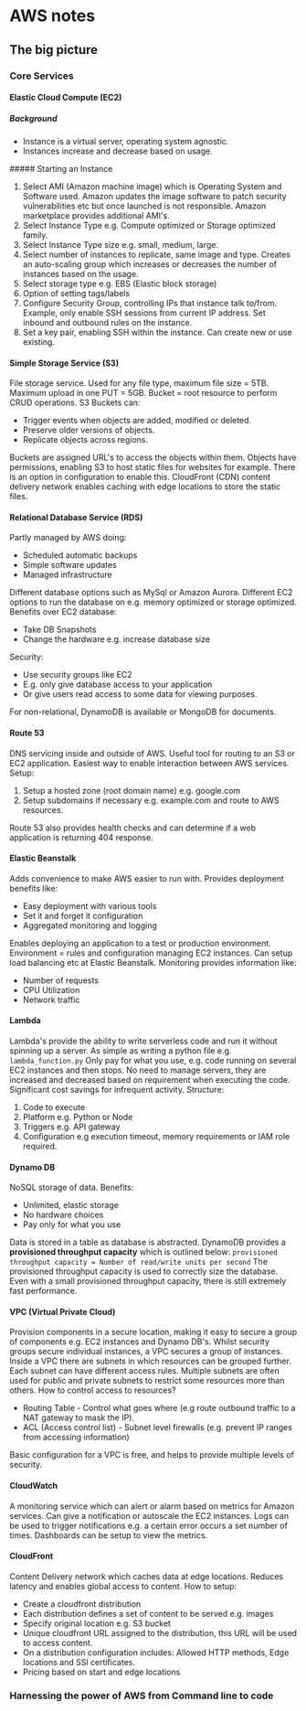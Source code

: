 # AWS notes

## The big picture

### Core Services

#### Elastic Cloud Compute (EC2)

##### Background

<ul>
<li>Instance is a virtual server, operating system agnostic.
<li>Instances increase and decrease based on usage.
</ul>
##### Starting an Instance
<ol>
<li>Select AMI (Amazon machine image) which is Operating System and Software used.
Amazon updates the image software to patch security vulnerabilities etc but once launched is not responsible.
Amazon marketplace provides additional AMI's.
<li>Select Instance Type e.g. Compute optimized or Storage optimized family.
<li>Select Instance Type size e.g. small, medium, large.
<li>Select number of instances to replicate, same image and type.
Creates an auto-scaling group which increases or decreases the number of instances based on the usage.
<li>Select storage type e.g. EBS (Elastic block storage)
<li>Option of setting tags/labels
<li>Configure Security Group, controlling IPs that instance talk to/from.
Example, only enable SSH sessions from current IP address.
Set inbound and outbound rules on the instance.
<li>Set a key pair, enabling SSH within the instance.
Can create new or use existing.
</ol>

#### Simple Storage Service (S3)

File storage service.
Used for any file type, maximum file size = 5TB.
Maximum upload in one PUT = 5GB.
Bucket = root resource to perform CRUD operations.
S3 Buckets can:

<ul>
<li>Trigger events when objects are added, modified or deleted.
<li>Preserve older versions of objects.
<li>Replicate objects across regions.
</ul>

Buckets are assigned URL's to access the objects within them.
Objects have permissions, enabling S3 to host static files for websites for example.
There is an option in configuration to enable this.
CloudFront (CDN) content delivery network enables caching with edge locations to store the static files.

#### Relational Database Service (RDS)

Partly managed by AWS doing:

<ul>
<li>Scheduled automatic backups
<li>Simple software updates
<li>Managed infrastructure
</ul>

Different database options such as MySql or Amazon Aurora.
Different EC2 options to run the database on e.g. memory optimized or storage optimized.
Benefits over EC2 database:

<ul>
<li>Take DB Snapshots
<li>Change the hardware e.g. increase database size
</ul>

Security:

<ul>
<li>Use security groups like EC2
<li>E.g. only give database access to your application
<li>Or give users read access to some data for viewing purposes.
</ul>

For non-relational, DynamoDB is available or MongoDB for documents.

#### Route 53

DNS servicing inside and outside of AWS.
Useful tool for routing to an S3 or EC2 application.
Easiest way to enable interaction between AWS services.
Setup:

<ol>
<li>Setup a hosted zone (root domain name) e.g. google.com
<li>Setup subdomains if necessary e.g. example.com and route to AWS resources.
</ol>

Route 53 also provides health checks and can determine if a web application is returning 404 response.

#### Elastic Beanstalk

Adds convenience to make AWS easier to run with.
Provides deployment benefits like:

<ul>
<li>Easy deployment with various tools
<li>Set it and forget it configuration
<li>Aggregated monitoring and logging
</ul>

Enables deploying an application to a test or production environment.
Environment = rules and configuration managing EC2 instances.
Can setup load balancing etc at Elastic Beanstalk.
Monitoring provides information like:

<ul>
<li>Number of requests
<li>CPU Utilization
<li>Network traffic
</ul>

#### Lambda

Lambda's provide the ability to write serverless code and run it without spinning up a server.
As simple as writing a python file e.g. `lambda_function.py`
Only pay for what you use, e.g. code running on several EC2 instances and then stops.
No need to manage servers, they are increased and decreased based on requirement when executing the code.
Significant cost savings for infrequent activity.
Structure:

<ol>
<li>Code to execute
<li>Platform e.g. Python or Node
<li>Triggers e.g. API gateway
<li>Configuration e.g execution timeout, memory requirements or IAM role required.
</ol>

#### Dynamo DB

NoSQL storage of data.
Benefits:

<ul>
<li>Unlimited, elastic storage
<li>No hardware choices
<li>Pay only for what you use
</ul>

Data is stored in a table as database is abstracted.
DynamoDB provides a **provisioned throughput capacity** which is outlined below:
`provisioned throughput capacity = Number of read/write units per second`
The provisioned throughput capacity is used to correctly size the database.
Even with a small provisioned throughput capacity, there is still extremely fast performance.

#### VPC (Virtual Private Cloud)

Provision components in a secure location, making it easy to secure a group of components e.g. EC2 instances and Dynamo DB's.
Whilst security groups secure individual instances, a VPC secures a group of instances.
Inside a VPC there are subnets in which resources can be grouped further.
Each subnet can have different access rules.
Multiple subnets are often used for public and private subnets to restrict some resources more than others.
How to control access to resources?

<ul>
<li>Routing Table - Control what goes where (e.g route outbound traffic to a NAT gateway to mask the IP).
<li>ACL (Access control list) - Subnet level firewalls (e.g. prevent IP ranges from accessing information)
</ul>

Basic configuration for a VPC is free, and helps to provide multiple levels of security.

#### CloudWatch

A monitoring service which can alert or alarm based on metrics for Amazon services.
Can give a notification or autoscale the EC2 instances.
Logs can be used to trigger notifications e.g. a certain error occurs a set number of times.
Dashboards can be setup to view the metrics.

#### CloudFront

Content Delivery network which caches data at edge locations.
Reduces latency and enables global access to content.
How to setup:

<ul>
<li>Create a cloudfront distribution
<li>Each distribution defines a set of content to be served e.g. images
<li>Specify original location e.g. S3 bucket
<li>Unique cloudfront URL assigned to the distribution, this URL will be used to access content.
<li>On a distribution configuration includes: Allowed HTTP methods, Edge locations and SSl certificates.
<li>Pricing based on start and edge locations
</ul>

### Harnessing the power of AWS from Command line to code
